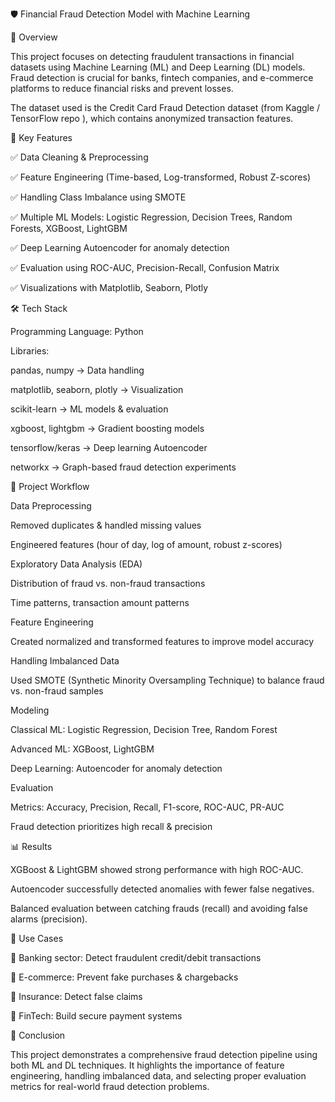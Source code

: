 🛡️ Financial Fraud Detection Model with Machine Learning


📌 Overview

This project focuses on detecting fraudulent transactions in financial datasets using Machine Learning (ML) and Deep Learning (DL) models. Fraud detection is crucial for banks, fintech companies, and e-commerce platforms to reduce financial risks and prevent losses.

The dataset used is the Credit Card Fraud Detection dataset (from Kaggle / TensorFlow repo
), which contains anonymized transaction features.

🚀 Key Features

✅ Data Cleaning & Preprocessing

✅ Feature Engineering (Time-based, Log-transformed, Robust Z-scores)

✅ Handling Class Imbalance using SMOTE

✅ Multiple ML Models: Logistic Regression, Decision Trees, Random Forests, XGBoost, LightGBM

✅ Deep Learning Autoencoder for anomaly detection

✅ Evaluation using ROC-AUC, Precision-Recall, Confusion Matrix

✅ Visualizations with Matplotlib, Seaborn, Plotly

🛠️ Tech Stack

Programming Language: Python

Libraries:

pandas, numpy → Data handling

matplotlib, seaborn, plotly → Visualization

scikit-learn → ML models & evaluation

xgboost, lightgbm → Gradient boosting models

tensorflow/keras → Deep learning Autoencoder

networkx → Graph-based fraud detection experiments

📂 Project Workflow

Data Preprocessing

Removed duplicates & handled missing values

Engineered features (hour of day, log of amount, robust z-scores)

Exploratory Data Analysis (EDA)

Distribution of fraud vs. non-fraud transactions

Time patterns, transaction amount patterns

Feature Engineering

Created normalized and transformed features to improve model accuracy

Handling Imbalanced Data

Used SMOTE (Synthetic Minority Oversampling Technique) to balance fraud vs. non-fraud samples

Modeling

Classical ML: Logistic Regression, Decision Tree, Random Forest

Advanced ML: XGBoost, LightGBM

Deep Learning: Autoencoder for anomaly detection

Evaluation

Metrics: Accuracy, Precision, Recall, F1-score, ROC-AUC, PR-AUC

Fraud detection prioritizes high recall & precision

📊 Results

XGBoost & LightGBM showed strong performance with high ROC-AUC.

Autoencoder successfully detected anomalies with fewer false negatives.

Balanced evaluation between catching frauds (recall) and avoiding false alarms (precision).

📌 Use Cases

🔹 Banking sector: Detect fraudulent credit/debit transactions

🔹 E-commerce: Prevent fake purchases & chargebacks

🔹 Insurance: Detect false claims

🔹 FinTech: Build secure payment systems

🧾 Conclusion

This project demonstrates a comprehensive fraud detection pipeline using both ML and DL techniques. It highlights the importance of feature engineering, handling imbalanced data, and selecting proper evaluation metrics for real-world fraud detection problems.
